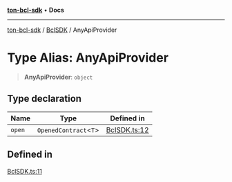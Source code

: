 [**ton-bcl-sdk**](../../README.md) • **Docs**

***

[ton-bcl-sdk](../../README.md) / [BclSDK](../README.md) / AnyApiProvider

# Type Alias: AnyApiProvider

> **AnyApiProvider**: `object`

## Type declaration

| Name | Type | Defined in |
| ------ | ------ | ------ |
| `open` | `OpenedContract`\<`T`\> | [BclSDK.ts:12](https://github.com/ton-fun-tech/ton-bcl-sdk/blob/3dee4fb16df3d2a9b10fc9541cf29b0c93974b86/src/BclSDK.ts#L12) |

## Defined in

[BclSDK.ts:11](https://github.com/ton-fun-tech/ton-bcl-sdk/blob/3dee4fb16df3d2a9b10fc9541cf29b0c93974b86/src/BclSDK.ts#L11)
